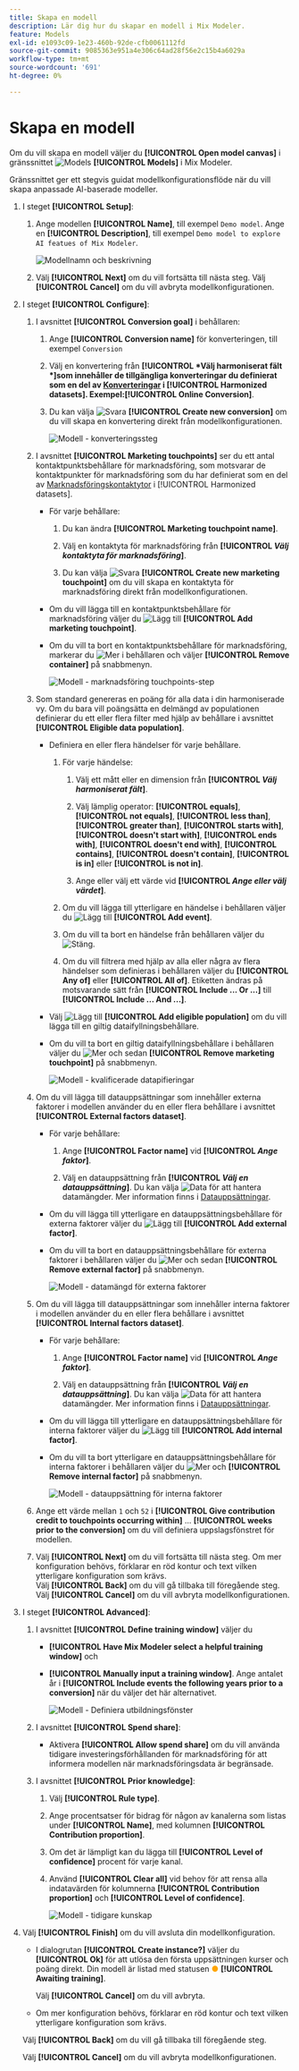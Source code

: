 ```yaml
---
title: Skapa en modell
description: Lär dig hur du skapar en modell i Mix Modeler.
feature: Models
exl-id: e1093c09-1e23-460b-92de-cfb0061112fd
source-git-commit: 9085363e951a4e306c64ad28f56e2c15b4a6029a
workflow-type: tm+mt
source-wordcount: '691'
ht-degree: 0%

---
```


# Skapa en modell

Om du vill skapa en modell väljer du **[!UICONTROL Open model canvas]** i gränssnittet ![Models](/help/assets//icons/FileData.svg) **[!UICONTROL Models]** i Mix Modeler.

Gränssnittet ger ett stegvis guidat modellkonfigurationsflöde när du vill skapa anpassade AI-baserade modeller.

1. I steget **[!UICONTROL Setup]**:

   1. Ange modellen **[!UICONTROL Name]**, till exempel `Demo model`. Ange en **[!UICONTROL Description]**, till exempel `Demo model to explore AI featues of Mix Modeler`.

      ![Modellnamn och beskrivning](/help/assets//model-name-description.png)

   1. Välj **[!UICONTROL Next]** om du vill fortsätta till nästa steg. Välj **[!UICONTROL Cancel]** om du vill avbryta modellkonfigurationen.

1. I steget **[!UICONTROL Configure]**:

   1. I avsnittet **[!UICONTROL Conversion goal]** i behållaren:

      1. Ange **[!UICONTROL Conversion name]** för konverteringen, till exempel `Conversion`

      1. Välj en konvertering från **[!UICONTROL *Välj harmoniserat fält *]**som innehåller de tillgängliga konverteringar du definierat som en del av [Konverteringar](../harmonize-data/conversions.md) i [!UICONTROL Harmonized datasets]. Exempel:**[!UICONTROL Online Conversion]**.

      1. Du kan välja ![Svara](/help/assets//icons/Reply.svg) **[!UICONTROL Create new conversion]** om du vill skapa en konvertering direkt från modellkonfigurationen.

         ![Modell - konverteringssteg](/help/assets//model-conversion-step.png)

   1. I avsnittet **[!UICONTROL Marketing touchpoints]** ser du ett antal kontaktpunktsbehållare för marknadsföring, som motsvarar de kontaktpunkter för marknadsföring som du har definierat som en del av [Marknadsföringskontaktytor](../harmonize-data/marketing-touchpoints.md) i [!UICONTROL Harmonized datasets].

      * För varje behållare:

         1. Du kan ändra **[!UICONTROL Marketing touchpoint name]**.

         1. Välj en kontaktyta för marknadsföring från **[!UICONTROL _Välj kontaktyta för marknadsföring_]**.

         1. Du kan välja ![Svara](/help/assets//icons/Reply.svg) **[!UICONTROL Create new marketing touchpoint]** om du vill skapa en kontaktyta för marknadsföring direkt från modellkonfigurationen.

      * Om du vill lägga till en kontaktpunktsbehållare för marknadsföring väljer du ![Lägg till](/help/assets//icons/AddCircle.svg) **[!UICONTROL Add marketing touchpoint]**.

      * Om du vill ta bort en kontaktpunktsbehållare för marknadsföring, markerar du ![Mer](/help/assets//icons/More.svg) i behållaren och väljer **[!UICONTROL Remove container]** på snabbmenyn.

        ![Modell - marknadsföring touchpoints-step](/help/assets//model-marketing-touchpoint-step.png)

   1. Som standard genereras en poäng för alla data i din harmoniserade vy. Om du bara vill poängsätta en delmängd av populationen definierar du ett eller flera filter med hjälp av behållare i avsnittet **[!UICONTROL Eligible data population]**.

      * Definiera en eller flera händelser för varje behållare.

         1. För varje händelse:

            1. Välj ett mått eller en dimension från **[!UICONTROL _Välj harmoniserat fält_]**.

            1. Välj lämplig operator: **[!UICONTROL equals]**, **[!UICONTROL not equals]**, **[!UICONTROL less than]**, **[!UICONTROL greater than]**, **[!UICONTROL starts with]**, **[!UICONTROL doesn't start with]**, **[!UICONTROL ends with]**, **[!UICONTROL doesn't end with]**, **[!UICONTROL contains]**, **[!UICONTROL doesn't contain]**, **[!UICONTROL is in]** eller **[!UICONTROL is not in]**.

            1. Ange eller välj ett värde vid **[!UICONTROL _Ange eller välj värdet_]**.

         1. Om du vill lägga till ytterligare en händelse i behållaren väljer du ![Lägg till](/help/assets//icons/AddCircle.svg) **[!UICONTROL Add event]**.

         1. Om du vill ta bort en händelse från behållaren väljer du ![Stäng](/help/assets//icons/Close.svg).

         1. Om du vill filtrera med hjälp av alla eller några av flera händelser som definieras i behållaren väljer du **[!UICONTROL Any of]** eller **[!UICONTROL All of]**. Etiketten ändras på motsvarande sätt från **[!UICONTROL Include ... Or ...]** till **[!UICONTROL Include ... And ...]**.

      * Välj ![Lägg till](/help/assets//icons/AddCircle.svg) **[!UICONTROL Add eligible population]** om du vill lägga till en giltig dataifyllningsbehållare.

      * Om du vill ta bort en giltig dataifyllningsbehållare i behållaren väljer du ![Mer](/help/assets//icons/More.svg) och sedan **[!UICONTROL Remove marketing touchpoint]** på snabbmenyn.

        ![Modell - kvalificerade datapifieringar](/help/assets//model-eligible-data-population-step.png)

   1. Om du vill lägga till datauppsättningar som innehåller externa faktorer i modellen använder du en eller flera behållare i avsnittet **[!UICONTROL External factors dataset]**.

      * För varje behållare:

         1. Ange **[!UICONTROL Factor name]** vid **[!UICONTROL _Ange faktor_]**.

         1. Välj en datauppsättning från **[!UICONTROL _Välj en datauppsättning_]**. Du kan välja ![Data](/help/assets//icons/Data.svg) för att hantera datamängder. Mer information finns i [Datauppsättningar](../ingest-data/datasets.md).

      * Om du vill lägga till ytterligare en datauppsättningsbehållare för externa faktorer väljer du ![Lägg till](/help/assets//icons/AddCircle.svg) **[!UICONTROL Add external factor]**.

      * Om du vill ta bort en datauppsättningsbehållare för externa faktorer i behållaren väljer du ![Mer](/help/assets//icons/More.svg) och sedan **[!UICONTROL Remove external factor]** på snabbmenyn.

        ![Modell - datamängd för externa faktorer](/help/assets//model-external-factors-dataset-step.png)


   1. Om du vill lägga till datauppsättningar som innehåller interna faktorer i modellen använder du en eller flera behållare i avsnittet **[!UICONTROL Internal factors dataset]**.

      * För varje behållare:

         1. Ange **[!UICONTROL Factor name]** vid **[!UICONTROL _Ange faktor_]**.

         1. Välj en datauppsättning från **[!UICONTROL _Välj en datauppsättning_]**. Du kan välja ![Data](/help/assets//icons/Data.svg) för att hantera datamängder. Mer information finns i [Datauppsättningar](../ingest-data/datasets.md).

      * Om du vill lägga till ytterligare en datauppsättningsbehållare för interna faktorer väljer du ![Lägg till](/help/assets//icons/AddCircle.svg) **[!UICONTROL Add internal factor]**.

      * Om du vill ta bort ytterligare en datauppsättningsbehållare för interna faktorer i behållaren väljer du ![Mer](/help/assets//icons/More.svg) och **[!UICONTROL Remove internal factor]** på snabbmenyn.

        ![Modell - datauppsättning för interna faktorer](/help/assets//model-internal-factors-dataset-step.png)

   1. Ange ett värde mellan `1` och `52` i **[!UICONTROL Give contribution credit to touchpoints occurring within]** ... **[!UICONTROL weeks prior to the conversion]** om du vill definiera uppslagsfönstret för modellen.

   1. Välj **[!UICONTROL Next]** om du vill fortsätta till nästa steg. Om mer konfiguration behövs, förklarar en röd kontur och text vilken ytterligare konfiguration som krävs. <br/>Välj **[!UICONTROL Back]** om du vill gå tillbaka till föregående steg. <br/>Välj **[!UICONTROL Cancel]** om du vill avbryta modellkonfigurationen.

1. I steget **[!UICONTROL Advanced]**:

   1. I avsnittet **[!UICONTROL Define training window]** väljer du

      * **[!UICONTROL Have Mix Modeler select a helpful training window]** och

      * **[!UICONTROL Manually input a training window]**. Ange antalet år i **[!UICONTROL Include events the following years prior to a conversion]** när du väljer det här alternativet.

        ![Modell - Definiera utbildningsfönster](/help/assets//model-define-training-window.png)

   1. I avsnittet **[!UICONTROL Spend share]**:

      * Aktivera **[!UICONTROL Allow spend share]** om du vill använda tidigare investeringsförhållanden för marknadsföring för att informera modellen när marknadsföringsdata är begränsade.

   1. I avsnittet **[!UICONTROL Prior knowledge]**:

      1. Välj **[!UICONTROL Rule type]**.

      1. Ange procentsatser för bidrag för någon av kanalerna som listas under **[!UICONTROL Name]**, med kolumnen **[!UICONTROL Contribution proportion]**.

      1. Om det är lämpligt kan du lägga till **[!UICONTROL Level of confidence]** procent för varje kanal.

      1. Använd **[!UICONTROL Clear all]** vid behov för att rensa alla indatavärden för kolumnerna **[!UICONTROL Contribution proportion]** och **[!UICONTROL Level of confidence]**.

         ![Modell - tidigare kunskap](/help/assets//model-prior-knowledge-step.png)

1. Välj **[!UICONTROL Finish]** om du vill avsluta din modellkonfiguration.

   * I dialogrutan **[!UICONTROL Create instance?]** väljer du **[!UICONTROL Ok]** för att utlösa den första uppsättningen kurser och poäng direkt. Din modell är listad med statusen <span style="color:orange"> ●</span> **[!UICONTROL Awaiting training]**.

     Välj **[!UICONTROL Cancel]** om du vill avbryta.

   * Om mer konfiguration behövs, förklarar en röd kontur och text vilken ytterligare konfiguration som krävs.

   Välj **[!UICONTROL Back]** om du vill gå tillbaka till föregående steg.

   Välj **[!UICONTROL Cancel]** om du vill avbryta modellkonfigurationen.

